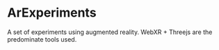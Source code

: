 # ArExperiments
A set of experiments using augmented reality. WebXR + Threejs are the predominate tools used.
